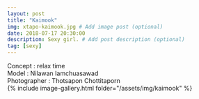 ```yaml
---
layout: post
title: "Kaimook"
img: xtapo-kaimook.jpg # Add image post (optional)
date: 2018-07-17 20:30:00
description: Sexy girl. # Add post description (optional)
tag: [sexy]
---
```

Concept : relax time  
Model : Nilawan Iamchuasawad  
Photographer : Thotsapon Chottitaporn  
{% include image-gallery.html folder="/assets/img/kaimook" %}

